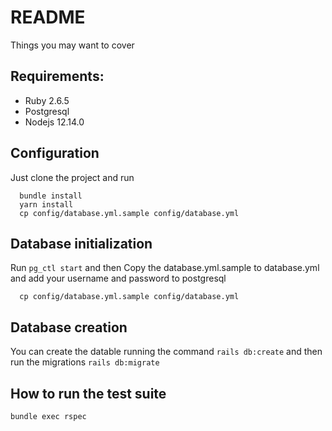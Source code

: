 # README

Things you may want to cover

## Requirements:
* Ruby 2.6.5
* Postgresql
* Nodejs 12.14.0

## Configuration
Just clone the project and run

```
  bundle install
  yarn install
  cp config/database.yml.sample config/database.yml
```

## Database initialization
Run `pg_ctl start` and then Copy the database.yml.sample to database.yml and add your username and password to postgresql


```
  cp config/database.yml.sample config/database.yml
```

## Database creation
You can create the datable running the command `rails db:create` and then run the migrations `rails db:migrate`

## How to run the test suite
`bundle exec rspec`
